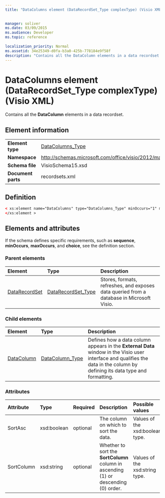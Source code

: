 ```yaml
---
title: "DataColumns element (DataRecordSet_Type complexType) (Visio XML)"
 
 
manager: soliver
ms.date: 03/09/2015
ms.audience: Developer
ms.topic: reference
 
localization_priority: Normal
ms.assetid: 34e25349-d0fa-b3a0-425b-778184e9f58f
description: "Contains all the DataColumn elements in a data recordset."
---
```


# DataColumns element (DataRecordSet_Type complexType) (Visio XML)

Contains all the **DataColumn** elements in a data recordset. 
  
## Element information

|||
|:-----|:-----|
|**Element type** <br/> |[DataColumns_Type](datacolumns_type-complextypevisio-xml.md) <br/> |
|**Namespace** <br/> |http://schemas.microsoft.com/office/visio/2012/main  <br/> |
|**Schema file** <br/> |VisioSchema15.xsd  <br/> |
|**Document parts** <br/> |recordsets.xml  <br/> |
   
## Definition

```XML
< xs:element name="DataColumns" type="DataColumns_Type" minOccurs="1" maxOccurs="1" >
</xs:element >
```

## Elements and attributes

If the schema defines specific requirements, such as **sequence**, **minOccurs**, **maxOccurs**, and **choice**, see the definition section. 
  
### Parent elements

|**Element**|**Type**|**Description**|
|:-----|:-----|:-----|
|[DataRecordSet](datarecordset-element-datarecordsets_type-complextypevisio-xml.md) <br/> |[DataRecordSet_Type](datarecordset_type-complextypevisio-xml.md) <br/> |Stores, formats, refreshes, and exposes data queried from a database in Microsoft Visio.  <br/> |
   
### Child elements

|**Element**|**Type**|**Description**|
|:-----|:-----|:-----|
|[DataColumn](datacolumn-element-datacolumns_type-complextypevisio-xml.md) <br/> |[DataColumn_Type](datacolumn_type-complextypevisio-xml.md) <br/> |Defines how a data column appears in the **External Data** window in the Visio user interface and qualifies the data in the column by defining its data type and formatting.  <br/> |
   
### Attributes

|**Attribute**|**Type**|**Required**|**Description**|**Possible values**|
|:-----|:-----|:-----|:-----|:-----|
|SortAsc  <br/> |xsd:boolean  <br/> |optional  <br/> |The column on which to sort the data.  <br/> |Values of the xsd:boolean type.  <br/> |
|SortColumn  <br/> |xsd:string  <br/> |optional  <br/> |Whether to sort the **SortColumn** column in ascending (1) or descending (0) order.  <br/> |Values of the xsd:string type.  <br/> |
   

